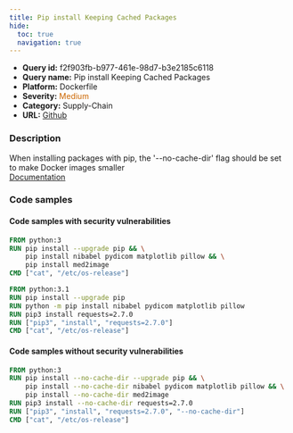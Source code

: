 ```yaml
---
title: Pip install Keeping Cached Packages
hide:
  toc: true
  navigation: true
---
```


<style>
  .highlight .hll {
    background-color: #ff171742;
  }
  .md-content {
    max-width: 1100px;
    margin: 0 auto;
  }
</style>

-   **Query id:** f2f903fb-b977-461e-98d7-b3e2185c6118
-   **Query name:** Pip install Keeping Cached Packages
-   **Platform:** Dockerfile
-   **Severity:** <span style="color:#C60">Medium</span>
-   **Category:** Supply-Chain
-   **URL:** [Github](https://github.com/Checkmarx/kics/tree/master/assets/queries/dockerfile/pip_install_keeping_cached_packages)

### Description
When installing packages with pip, the '--no-cache-dir' flag should be set to make Docker images smaller<br>
[Documentation](https://docs.docker.com/develop/develop-images/dockerfile_best-practices/)

### Code samples
#### Code samples with security vulnerabilities
```dockerfile title="Postitive test num. 1 - dockerfile file" hl_lines="2 8 9 10 11"
FROM python:3
RUN pip install --upgrade pip && \
    pip install nibabel pydicom matplotlib pillow && \
    pip install med2image
CMD ["cat", "/etc/os-release"]

FROM python:3.1
RUN pip install --upgrade pip
RUN python -m pip install nibabel pydicom matplotlib pillow
RUN pip3 install requests=2.7.0
RUN ["pip3", "install", "requests=2.7.0"]
CMD ["cat", "/etc/os-release"]

```


#### Code samples without security vulnerabilities
```dockerfile title="Negative test num. 1 - dockerfile file"
FROM python:3
RUN pip install --no-cache-dir --upgrade pip && \
    pip install --no-cache-dir nibabel pydicom matplotlib pillow && \
    pip install --no-cache-dir med2image
RUN pip3 install --no-cache-dir requests=2.7.0
RUN ["pip3", "install", "requests=2.7.0", "--no-cache-dir"]
CMD ["cat", "/etc/os-release"]

```
